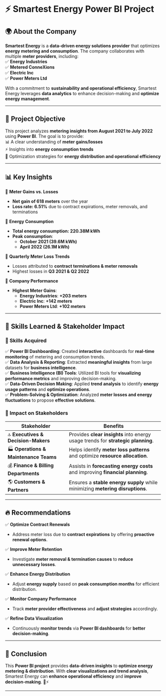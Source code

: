 # ⚡ Smartest Energy Power BI Project

## 🌍 About the Company  
**Smartest Energy** is a **data-driven energy solutions provider** that optimizes **energy metering and consumption**. The company collaborates with multiple **meter providers**, including:  
✅ **Energy Industries**  
✅ **Metered ConneXions**  
✅ **Electric Inc**  
✅ **Power Meters Ltd**  

With a commitment to **sustainability and operational efficiency**, Smartest Energy leverages **data analytics** to enhance decision-making and **optimize energy management**.

---

## 🎯 Project Objective  
This project analyzes **metering insights from August 2021 to July 2022** using **Power BI**. The goal is to provide:  
📊 A clear understanding of **meter gains/losses**  
⚡ Insights into **energy consumption trends**  
🔄 Optimization strategies for **energy distribution and operational efficiency**  

---

## 📊 Key Insights  

📌 **Meter Gains vs. Losses**  
- **Net gain of 618 meters** over the year  
- **Loss rate: 6.51%** due to contract expirations, meter removals, and terminations  

📌 **Energy Consumption**  
- **Total energy consumption: 220.38M kWh**  
- **Peak consumption**:  
  - **October 2021 (39.6M kWh)**  
  - **April 2022 (26.1M kWh)**  

📌 **Quarterly Meter Loss Trends**  
- Losses attributed to **contract terminations & meter removals**  
- Highest losses in **Q3 2021 & Q2 2022**  

📌 **Company Performance**  
- **Highest Meter Gains**:  
  - **Energy Industries**: **+203 meters**  
  - **Electric Inc**: **+142 meters**  
  - **Power Meters Ltd**: **+102 meters**  

---

## 🚀 Skills Learned & Stakeholder Impact  

### **🔧 Skills Acquired**  
✅ **Power BI Dashboarding**: Created **interactive** dashboards for **real-time monitoring** of metering and consumption trends.  
✅ **Data Analysis & Reporting**: Extracted **meaningful insights** from large datasets for **business intelligence**.  
✅ **Business Intelligence (BI) Tools**: Utilized BI tools for **visualizing performance metrics** and improving decision-making.  
✅ **Data-Driven Decision Making**: Applied **trend analysis** to identify **energy usage patterns** and **optimize operations**.  
✅ **Problem-Solving & Optimization**: Analyzed **meter losses and energy fluctuations** to propose **effective solutions**.  

### **🎯 Impact on Stakeholders**  

| **Stakeholder** | **Benefits** |
|----------------|-------------|
| 🔝 **Executives & Decision-Makers** | Provides **clear insights** into energy usage trends for **strategic planning**. |
| 🏭 **Operations & Maintenance Teams** | Helps identify **meter loss patterns** and optimize **resource allocation**. |
| 💰 **Finance & Billing Departments** | Assists in **forecasting energy costs** and improving **financial planning**. |
| 🌎 **Customers & Partners** | Ensures a **stable energy supply** while minimizing **metering disruptions**. |

---

## 🔥 Recommendations  

✅ **Optimize Contract Renewals**  
- Address meter loss due to **contract expirations** by offering **proactive renewal options**.  

✅ **Improve Meter Retention**  
- Investigate **meter removal & termination causes** to **reduce unnecessary losses**.  

✅ **Enhance Energy Distribution**  
- Adjust **energy supply** based on **peak consumption months** for efficient distribution.  

✅ **Monitor Company Performance**  
- Track **meter provider effectiveness** and **adjust strategies** accordingly.  

✅ **Refine Data Visualization**  
- Continuously **monitor trends** via **Power BI dashboards** for **better decision-making**.  

---

## 📌 Conclusion  
This **Power BI project** provides **data-driven insights** to **optimize energy metering & distribution**. With **clear visualizations and trend analysis**, Smartest Energy can **enhance operational efficiency** and **improve decision-making**. 🚀⚡  

---
